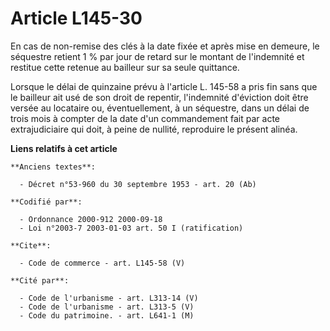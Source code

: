 # Article L145-30

En cas de non-remise des clés à la date fixée et après mise en demeure, le séquestre retient 1 % par jour de retard sur le
montant de l'indemnité et restitue cette retenue au bailleur sur sa seule quittance. 

Lorsque le délai de quinzaine prévu à l'article L. 145-58 a pris fin sans que le bailleur ait usé de son droit de repentir,
l'indemnité d'éviction doit être versée au locataire ou, éventuellement, à un séquestre, dans un délai de trois mois à
compter de la date d'un commandement fait par acte extrajudiciaire qui doit, à peine de nullité, reproduire le présent
alinéa.

**Liens relatifs à cet article**

	**Anciens textes**:

	  - Décret n°53-960 du 30 septembre 1953 - art. 20 (Ab)

	**Codifié par**:

	  - Ordonnance 2000-912 2000-09-18
	  - Loi n°2003-7 2003-01-03 art. 50 I (ratification)

	**Cite**:

	  - Code de commerce - art. L145-58 (V)

	**Cité par**:

	  - Code de l'urbanisme - art. L313-14 (V)
	  - Code de l'urbanisme - art. L313-5 (V)
	  - Code du patrimoine. - art. L641-1 (M)
